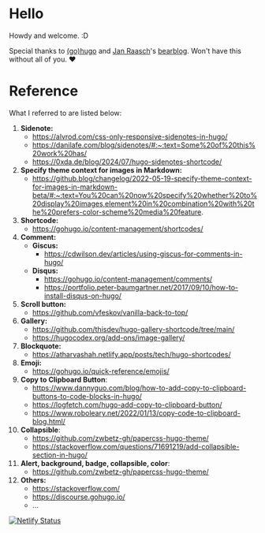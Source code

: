 # Hello
Howdy and welcome. :D

Special thanks to [(go)hugo](https://gohugo.io) and [Jan Raasch](https://www.janraasch.com/)'s [bearblog](https://bearblog.dev/). Won't have this without all of you. :heart:

# Reference
What I referred to are listed below: 
1. **Sidenote:** 
    - https://alvrod.com/css-only-responsive-sidenotes-in-hugo/
    - https://danilafe.com/blog/sidenotes/#:~:text=Some%20of%20this%20work%20has/
    - https://0xda.de/blog/2024/07/hugo-sidenotes-shortcode/
2. **Specify theme context for images in Markdown:** 
    - https://github.blog/changelog/2022-05-19-specify-theme-context-for-images-in-markdown-beta/#:~:text=You%20can%20now%20specify%20whether%20to%20display%20images,element%20in%20combination%20with%20the%20prefers-color-scheme%20media%20feature.
3. **Shortcode:** 
    - https://gohugo.io/content-management/shortcodes/
4. **Comment:** 
    - **Giscus:** 
        - https://cdwilson.dev/articles/using-giscus-for-comments-in-hugo/
    - **Disqus:** 
        - https://gohugo.io/content-management/comments/
        - https://portfolio.peter-baumgartner.net/2017/09/10/how-to-install-disqus-on-hugo/
5. **Scroll button:** 
    - https://github.com/vfeskov/vanilla-back-to-top/
6. **Gallery:** 
    - https://github.com/thisdev/hugo-gallery-shortcode/tree/main/
    - https://hugocodex.org/add-ons/image-gallery/
7. **Blockquote:** 
    - https://atharvashah.netlify.app/posts/tech/hugo-shortcodes/
8. **Emoji:** 
    - https://gohugo.io/quick-reference/emojis/
9. **Copy to Clipboard Button**: 
    - https://www.dannyguo.com/blog/how-to-add-copy-to-clipboard-buttons-to-code-blocks-in-hugo/
    - https://logfetch.com/hugo-add-copy-to-clipboard-button/
    - https://www.roboleary.net/2022/01/13/copy-code-to-clipboard-blog.html/
10. **Collapsible**:
    - https://github.com/zwbetz-gh/papercss-hugo-theme/
    - https://stackoverflow.com/questions/71691219/add-collapsible-section-in-hugo/
11. **Alert, background, badge, collapsible, color**:
    - https://github.com/zwbetz-gh/papercss-hugo-theme/
12. **Others:**
    - https://stackoverflow.com/
    - https://discourse.gohugo.io/
    - ...

[![Netlify Status](https://api.netlify.com/api/v1/badges/9021bbe9-f8af-48e4-afe2-1eb76ddf8a91/deploy-status)](https://app.netlify.com/sites/devlixiang/deploys)

